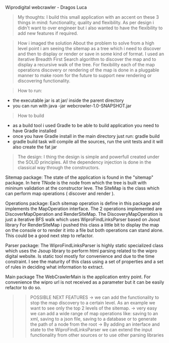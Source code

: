 Wiprodigital webcrawler - Dragos Luca
> My thoughts:
I build this small application with an accent on these 3 things in mind: functionality, quality and flexibility. As per
design i didn't want to over engineer but i also wanted to have the flexibility to add new features if required.

> How i imaged the solution
About the problem to solve from a high level point i am seeing the sitemap as a tree which i need to discover
 and then to display or render or save in some kind of format. I used an iterative Breadth First Search algorithm to
 discover the map and to display a recursive walk of the tree.
 For flexibility each of the map operations discovery or rendering of the map is done in a pluggable manner to make
 room for the future to support new rendering or discovering functionality.

> How to run:
- the executable jar is at jar/ inside the parent directory
- you can run with java -jar webcrowler-1.0-SNAPSHOT.jar

> How to build
- as a build tool i used Gradle to be able to build application you need to have Gradle installed
- once you have Gradle install in the main directory just run: gradle build
- gradle build task will compile all the sources, run the unit tests and it will also create the fat jar

> The design:
I thing the design is simple and powerfull created under the SOLID principles. All the dependency injection
is done in the classical way through the constructors.

Sitemap package:
The state of the application is found in the "sitemap" package.
In here TNode is the node from which the tree is built with mininum validation at the constructor leve.
The SiteMap is the class which can perform map operations ( discover and render ).

Operations package:
Each sitemap operation is define in this package and implements the MapOperation interface. The 2 operations
implemented are DiscoverMapOperation and RenderSiteMap.
The DiscoveryMapOperation is just a iterative BFS walk which uses WiproFindLinksParser based on Jsout library
For RenderSiteMap i pushed this class a little bit to display the map on the console or to render it into a file but
both operations can stand alone. This could be a good next step to refactor.

Parser package:
The WiproFindLinksParser is highly static specialized class which uses the Jsoup library to perform html parsing
related to the wipro digital website. Is static tool mostly for convenience and due to the time constraint.
I see the maturity of this class using a set of properties and a set of rules in deciding what information to
extract.

Main package
The WebCrawlerMain is the application entry point. For convenience the wipro url is not received as a parameter
but it can be easily refactor to do so.

>> POSSIBLE NEXT FEATURES
-> we can add the functionality to stop the map discovery to a certain level. As an example we want to see only
the top 2 levels of the sitemap.
-> very easy we can add a wide range of map operations like: saving to an xml, saving to a json file, saving to a database
 or to generate the path of a node from the root
-> By adding an interface and state to the WiproFindLinksParser we can extend the input functionality from other sources
 or to use other parsing libraries

